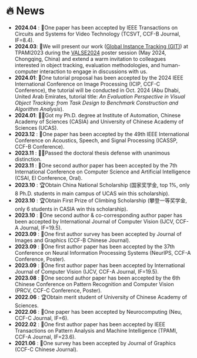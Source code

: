 # 🔥 News
* **2024.04** : 📝One paper has been accepted by IEEE Transactions on Circuits and Systems for Video Technology (TCSVT, CCF-B Journal, IF=8.4). 
* **2024.03**: 📣We will present our work ([Global Instance Tracking (GIT)](https://huuuuusy.github.io/#GIT)) at TPAMI2023 during the [VALSE2024](http://www.valser.org/2024/#/) poster session (May 2024, Chongqing, China) and extend a warm invitation to colleagues interested in object tracking, evaluation methodologies, and human-computer interaction to engage in discussions with us.
* **2024.01**: 📣One tutorial proposal has been accepted by the 2024 IEEE International Conference on Image Processing (ICIP, CCF-C Conference), the tutorial will be conducted in Oct. 2024 (Abu Dhabi, United Arab Emirates, tutorial title: *An Evaluation Perspective in Visual Object Tracking: from Task Design to Benchmark Construction and Algorithm Analysis*).
* **2024.01**: 👩‍🎓Got my Ph.D. degree at Institute of Automation, Chinese Academy of Sciences (CASIA) and University of Chinese Academy of Sciences (UCAS).
* **2023.12** : 📝One paper has been accepted by the 49th IEEE International Conference on Acoustics, Speech, and Signal Processing (ICASSP, CCF-B Conference).
* **2023.11** : 👩‍🎓Passed the doctoral thesis defense with unanimous distinction.
* **2023.11** : 📝One second author paper has been accepted by the 7th International Conference on Computer Science and Artificial Intelligence (CSAI, EI Conference, Oral).
* **2023.10** : 🏆Obtain China National Scholarship (国家奖学金, top 1%, only 8 Ph.D. students in main campus of UCAS win this scholarship).
* **2023.10** : 🏆Obtain First Prize of Climbing Scholarship (攀登一等奖学金, only 6 students in CASIA win this scholarship).
* **2023.10** : 📝One second author & co-corresponding author paper has been accepted by International Journal of Computer Vision (IJCV, CCF-A Journal, IF=19.5).
* **2023.09** : 📝One first author survey has been accepted by Journal of Images and Graphics (CCF-B Chinese Journal). 
* **2023.09** : 📝One first author paper has been accepted by the 37th Conference on Neural Information Processing Systems (NeurIPS, CCF-A Conference, Poster).
* **2023.09** : 📝One first author paper has been accepted by International Journal of Computer Vision (IJCV, CCF-A Journal, IF=19.5). 
* **2023.08** : 📝One second author paper has been accepted by the 6th Chinese Conference on Pattern Recognition and Computer Vision (PRCV, CCF-C Conference, Poster). 
* **2022.06** : 🏆Obtain merit student of University of Chinese Academy of Sciences.
* **2022.06** : 📝One paper has been accepted by Neurocomputing (Neu, CCF-C Journal, IF=6). 
* **2022.02** : 📝One first author paper has been accepted by IEEE Transactions on Pattern Analysis and Machine Intelligence (TPAMI, CCF-A Journal, IF=23.6). 
* **2021.06** : 📝One survey has been accepted by Journal of Graphics (CCF-C Chinese Journal). 